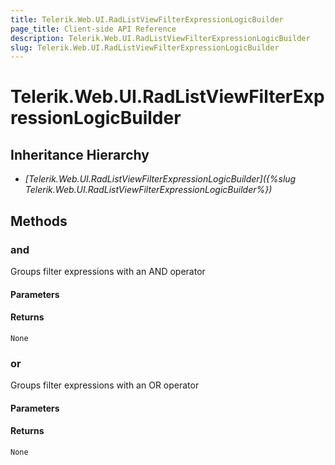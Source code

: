 ```yaml
---
title: Telerik.Web.UI.RadListViewFilterExpressionLogicBuilder
page_title: Client-side API Reference
description: Telerik.Web.UI.RadListViewFilterExpressionLogicBuilder
slug: Telerik.Web.UI.RadListViewFilterExpressionLogicBuilder
---
```


# Telerik.Web.UI.RadListViewFilterExpressionLogicBuilder  

## Inheritance Hierarchy

* *[Telerik.Web.UI.RadListViewFilterExpressionLogicBuilder]({%slug Telerik.Web.UI.RadListViewFilterExpressionLogicBuilder%})*


## Methods

###  and

Groups filter expressions with an AND operator

#### Parameters

#### Returns

`None` 

### or

Groups filter expressions with an OR operator

#### Parameters

#### Returns

`None` 



